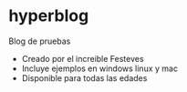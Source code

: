# hyperblog
Blog de pruebas


* Creado por el increible Festeves
* Incluye ejemplos en windows linux y mac
* Disponible para todas las edades
